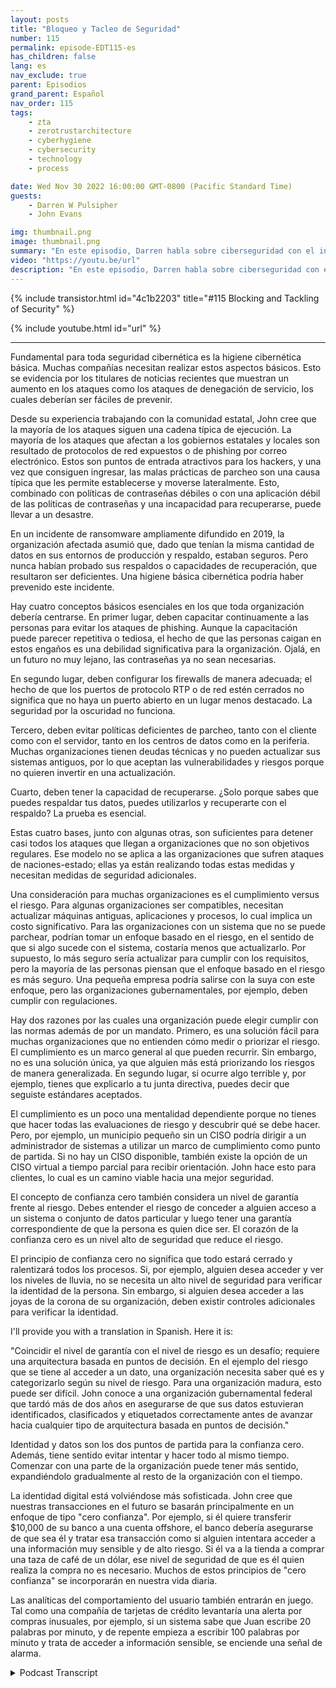 ```yaml
---
layout: posts
title: "Bloqueo y Tacleo de Seguridad"
number: 115
permalink: episode-EDT115-es
has_children: false
lang: es
nav_exclude: true
parent: Episodios
grand_parent: Español
nav_order: 115
tags:
    - zta
    - zerotrustarchitecture
    - cyberhygiene
    - cybersecurity
    - technology
    - process

date: Wed Nov 30 2022 16:00:00 GMT-0800 (Pacific Standard Time)
guests:
    - Darren W Pulsipher
    - John Evans

img: thumbnail.png
image: thumbnail.png
summary: "En este episodio, Darren habla sobre ciberseguridad con el invitado recurrente John Evans, Asesor Tecnológico Principal en World Wide Technology (WWT)."
video: "https://youtu.be/url"
description: "En este episodio, Darren habla sobre ciberseguridad con el invitado recurrente John Evans, Asesor Tecnológico Principal en World Wide Technology (WWT)."
---
```


<div>
{% include transistor.html id="4c1b2203" title="#115 Blocking and Tackling of Security" %}

{% include youtube.html id="url" %}
</div>

---

Fundamental para toda seguridad cibernética es la higiene cibernética básica. Muchas compañías necesitan realizar estos aspectos básicos. Esto se evidencia por los titulares de noticias recientes que muestran un aumento en los ataques como los ataques de denegación de servicio, los cuales deberían ser fáciles de prevenir.

Desde su experiencia trabajando con la comunidad estatal, John cree que la mayoría de los ataques siguen una cadena típica de ejecución. La mayoría de los ataques que afectan a los gobiernos estatales y locales son resultado de protocolos de red expuestos o de phishing por correo electrónico. Estos son puntos de entrada atractivos para los hackers, y una vez que consiguen ingresar, las malas prácticas de parcheo son una causa típica que les permite establecerse y moverse lateralmente. Esto, combinado con políticas de contraseñas débiles o con una aplicación débil de las políticas de contraseñas y una incapacidad para recuperarse, puede llevar a un desastre.

En un incidente de ransomware ampliamente difundido en 2019, la organización afectada asumió que, dado que tenían la misma cantidad de datos en sus entornos de producción y respaldo, estaban seguros. Pero nunca habían probado sus respaldos o capacidades de recuperación, que resultaron ser deficientes. Una higiene básica cibernética podría haber prevenido este incidente.

Hay cuatro conceptos básicos esenciales en los que toda organización debería centrarse. En primer lugar, deben capacitar continuamente a las personas para evitar los ataques de phishing. Aunque la capacitación puede parecer repetitiva o tediosa, el hecho de que las personas caigan en estos engaños es una debilidad significativa para la organización. Ojalá, en un futuro no muy lejano, las contraseñas ya no sean necesarias.

En segundo lugar, deben configurar los firewalls de manera adecuada; el hecho de que los puertos de protocolo RTP o de red estén cerrados no significa que no haya un puerto abierto en un lugar menos destacado. La seguridad por la oscuridad no funciona.

Tercero, deben evitar políticas deficientes de parcheo, tanto con el cliente como con el servidor, tanto en los centros de datos como en la periferia. Muchas organizaciones tienen deudas técnicas y no pueden actualizar sus sistemas antiguos, por lo que aceptan las vulnerabilidades y riesgos porque no quieren invertir en una actualización.

Cuarto, deben tener la capacidad de recuperarse. ¿Solo porque sabes que puedes respaldar tus datos, puedes utilizarlos y recuperarte con el respaldo? La prueba es esencial.

Estas cuatro bases, junto con algunas otras, son suficientes para detener casi todos los ataques que llegan a organizaciones que no son objetivos regulares. Ese modelo no se aplica a las organizaciones que sufren ataques de naciones-estado; ellas ya están realizando todas estas medidas y necesitan medidas de seguridad adicionales.

Una consideración para muchas organizaciones es el cumplimiento versus el riesgo. Para algunas organizaciones ser compatibles, necesitan actualizar máquinas antiguas, aplicaciones y procesos, lo cual implica un costo significativo. Para las organizaciones con un sistema que no se puede parchear, podrían tomar un enfoque basado en el riesgo, en el sentido de que si algo sucede con el sistema, costaría menos que actualizarlo. Por supuesto, lo más seguro sería actualizar para cumplir con los requisitos, pero la mayoría de las personas piensan que el enfoque basado en el riesgo es más seguro. Una pequeña empresa podría salirse con la suya con este enfoque, pero las organizaciones gubernamentales, por ejemplo, deben cumplir con regulaciones.

Hay dos razones por las cuales una organización puede elegir cumplir con las normas además de por un mandato. Primero, es una solución fácil para muchas organizaciones que no entienden cómo medir o priorizar el riesgo. El cumplimiento es un marco general al que pueden recurrir. Sin embargo, no es una solución única, ya que alguien más está priorizando los riesgos de manera generalizada.  En segundo lugar, si ocurre algo terrible y, por ejemplo, tienes que explicarlo a tu junta directiva, puedes decir que seguiste estándares aceptados.

El cumplimiento es un poco una mentalidad dependiente porque no tienes que hacer todas las evaluaciones de riesgo y descubrir qué se debe hacer. Pero, por ejemplo, un municipio pequeño sin un CISO podría dirigir a un administrador de sistemas a utilizar un marco de cumplimiento como punto de partida. Si no hay un CISO disponible, también existe la opción de un CISO virtual a tiempo parcial para recibir orientación. John hace esto para clientes, lo cual es un camino viable hacia una mejor seguridad.

El concepto de confianza cero también considera un nivel de garantía frente al riesgo. Debes entender el riesgo de conceder a alguien acceso a un sistema o conjunto de datos particular y luego tener una garantía correspondiente de que la persona es quien dice ser. El corazón de la confianza cero es un nivel alto de seguridad que reduce el riesgo.

El principio de confianza cero no significa que todo estará cerrado y ralentizará todos los procesos. Si, por ejemplo, alguien desea acceder y ver los niveles de lluvia, no se necesita un alto nivel de seguridad para verificar la identidad de la persona. Sin embargo, si alguien desea acceder a las joyas de la corona de su organización, deben existir controles adicionales para verificar la identidad.

I'll provide you with a translation in Spanish. Here it is:

"Coincidir el nivel de garantía con el nivel de riesgo es un desafío; requiere una arquitectura basada en puntos de decisión. En el ejemplo del riesgo que se tiene al acceder a un dato, una organización necesita saber qué es y categorizarlo según su nivel de riesgo. Para una organización madura, esto puede ser difícil. John conoce a una organización gubernamental federal que tardó más de dos años en asegurarse de que sus datos estuvieran identificados, clasificados y etiquetados correctamente antes de avanzar hacia cualquier tipo de arquitectura basada en puntos de decisión."

Identidad y datos son los dos puntos de partida para la confianza cero. Además, tiene sentido evitar intentar y hacer todo al mismo tiempo. Comenzar con una parte de la organización puede tener más sentido, expandiéndolo gradualmente al resto de la organización con el tiempo.

La identidad digital está volviéndose más sofisticada. John cree que nuestras transacciones en el futuro se basarán principalmente en un enfoque de tipo "cero confianza". Por ejemplo, si él quiere transferir $10,000 de su banco a una cuenta offshore, el banco debería asegurarse de que sea él y tratar esa transacción como si alguien intentara acceder a una información muy sensible y de alto riesgo. Si él va a la tienda a comprar una taza de café de un dólar, ese nivel de seguridad de que es él quien realiza la compra no es necesario. Muchos de estos principios de "cero confianza" se incorporarán en nuestra vida diaria.

Las analíticas del comportamiento del usuario también entrarán en juego. Tal como una compañía de tarjetas de crédito levantaría una alerta por compras inusuales, por ejemplo, si un sistema sabe que Juan escribe 20 palabras por minuto, y de repente empieza a escribir 100 palabras por minuto y trata de acceder a información sensible, se enciende una señal de alarma.



<details>
<summary> Podcast Transcript </summary>

<p></p>

</details>
